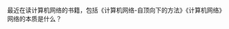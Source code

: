 最近在读计算机网络的书籍，包括《计算机网络-自顶向下的方法》《计算机网络》网络的本质是什么？
<!--stackedit_data:
eyJoaXN0b3J5IjpbMzA2NDM2OTc1XX0=
-->